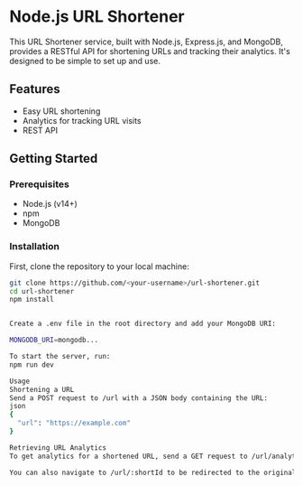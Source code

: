 # Node.js URL Shortener

This URL Shortener service, built with Node.js, Express.js, and MongoDB, provides a RESTful API for shortening URLs and tracking their analytics. It's designed to be simple to set up and use.

## Features

- Easy URL shortening
- Analytics for tracking URL visits
- REST API

## Getting Started

### Prerequisites

- Node.js (v14+)
- npm
- MongoDB

### Installation

First, clone the repository to your local machine:

```bash
git clone https://github.com/<your-username>/url-shortener.git
cd url-shortener
npm install


Create a .env file in the root directory and add your MongoDB URI:

MONGODB_URI=mongodb...

To start the server, run:
npm run dev

Usage
Shortening a URL
Send a POST request to /url with a JSON body containing the URL:
json
{
  "url": "https://example.com"
}

Retrieving URL Analytics
To get analytics for a shortened URL, send a GET request to /url/analytics/:shortId.

You can also navigate to /url/:shortId to be redirected to the original URL.
